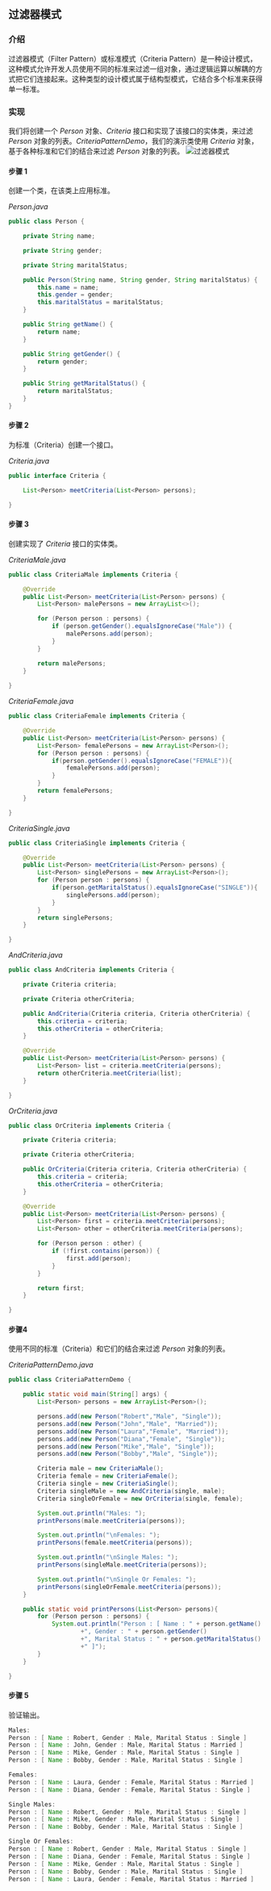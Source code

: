 ## 过滤器模式

### 介绍

过滤器模式（Filter Pattern）或标准模式（Criteria  Pattern）是一种设计模式，这种模式允许开发人员使用不同的标准来过滤一组对象，通过逻辑运算以解耦的方式把它们连接起来。这种类型的设计模式属于结构型模式，它结合多个标准来获得单一标准。

  

### 实现

我们将创建一个 *Person* 对象、*Criteria* 接口和实现了该接口的实体类，来过滤 *Person* 对象的列表。*CriteriaPatternDemo*，我们的演示类使用 *Criteria* 对象，基于各种标准和它们的结合来过滤 *Person* 对象的列表。
![过滤器模式](https://imgconvert.csdnimg.cn/aHR0cHM6Ly9yYXcuZ2l0aHVidXNlcmNvbnRlbnQuY29tL0pvdXJXb24vaW1hZ2UvbWFzdGVyLyVFOCVBRSVCRSVFOCVBRSVBMSVFNiVBOCVBMSVFNSVCQyU4Ri8lRTglQkYlODclRTYlQkIlQTQlRTUlOTklQTglRTYlQTglQTElRTUlQkMlOEYuanBn)



#### 步骤 1

创建一个类，在该类上应用标准。

*Person.java*

```java
public class Person {

    private String name;

    private String gender;

    private String maritalStatus;

    public Person(String name, String gender, String maritalStatus) {
        this.name = name;
        this.gender = gender;
        this.maritalStatus = maritalStatus;
    }

    public String getName() {
        return name;
    }

    public String getGender() {
        return gender;
    }

    public String getMaritalStatus() {
        return maritalStatus;
    }
}
```

#### 步骤 2

为标准（Criteria）创建一个接口。

*Criteria.java*

```java
public interface Criteria {

    List<Person> meetCriteria(List<Person> persons);

}
```

#### 步骤 3

创建实现了 *Criteria* 接口的实体类。

*CriteriaMale.java*

```java
public class CriteriaMale implements Criteria {

    @Override
    public List<Person> meetCriteria(List<Person> persons) {
        List<Person> malePersons = new ArrayList<>();

        for (Person person : persons) {
            if (person.getGender().equalsIgnoreCase("Male")) {
                malePersons.add(person);
            }
        }

        return malePersons;
    }
    
}
```

*CriteriaFemale.java*

```java
public class CriteriaFemale implements Criteria {

    @Override
    public List<Person> meetCriteria(List<Person> persons) {
        List<Person> femalePersons = new ArrayList<Person>();
        for (Person person : persons) {
            if(person.getGender().equalsIgnoreCase("FEMALE")){
                femalePersons.add(person);
            }
        }
        return femalePersons;
    }

}
```

*CriteriaSingle.java*

```java
public class CriteriaSingle implements Criteria {

    @Override
    public List<Person> meetCriteria(List<Person> persons) {
        List<Person> singlePersons = new ArrayList<Person>();
        for (Person person : persons) {
            if(person.getMaritalStatus().equalsIgnoreCase("SINGLE")){
                singlePersons.add(person);
            }
        }
        return singlePersons;
    }

}
```

*AndCriteria.java*

```java
public class AndCriteria implements Criteria {

    private Criteria criteria;

    private Criteria otherCriteria;

    public AndCriteria(Criteria criteria, Criteria otherCriteria) {
        this.criteria = criteria;
        this.otherCriteria = otherCriteria;
    }

    @Override
    public List<Person> meetCriteria(List<Person> persons) {
        List<Person> list = criteria.meetCriteria(persons);
        return otherCriteria.meetCriteria(list);
    }

}
```

*OrCriteria.java*

```java
public class OrCriteria implements Criteria {

    private Criteria criteria;

    private Criteria otherCriteria;

    public OrCriteria(Criteria criteria, Criteria otherCriteria) {
        this.criteria = criteria;
        this.otherCriteria = otherCriteria;
    }

    @Override
    public List<Person> meetCriteria(List<Person> persons) {
        List<Person> first = criteria.meetCriteria(persons);
        List<Person> other = otherCriteria.meetCriteria(persons);

        for (Person person : other) {
            if (!first.contains(person)) {
                first.add(person);
            }
        }

        return first;
    }

}
```

#### 步骤4

使用不同的标准（Criteria）和它们的结合来过滤 *Person* 对象的列表。

*CriteriaPatternDemo.java*

```java
public class CriteriaPatternDemo {

    public static void main(String[] args) {
        List<Person> persons = new ArrayList<Person>();

        persons.add(new Person("Robert","Male", "Single"));
        persons.add(new Person("John","Male", "Married"));
        persons.add(new Person("Laura","Female", "Married"));
        persons.add(new Person("Diana","Female", "Single"));
        persons.add(new Person("Mike","Male", "Single"));
        persons.add(new Person("Bobby","Male", "Single"));

        Criteria male = new CriteriaMale();
        Criteria female = new CriteriaFemale();
        Criteria single = new CriteriaSingle();
        Criteria singleMale = new AndCriteria(single, male);
        Criteria singleOrFemale = new OrCriteria(single, female);

        System.out.println("Males: ");
        printPersons(male.meetCriteria(persons));

        System.out.println("\nFemales: ");
        printPersons(female.meetCriteria(persons));

        System.out.println("\nSingle Males: ");
        printPersons(singleMale.meetCriteria(persons));

        System.out.println("\nSingle Or Females: ");
        printPersons(singleOrFemale.meetCriteria(persons));
    }

    public static void printPersons(List<Person> persons){
        for (Person person : persons) {
            System.out.println("Person : [ Name : " + person.getName()
                    +", Gender : " + person.getGender()
                    +", Marital Status : " + person.getMaritalStatus()
                    +" ]");
        }
    }

}
```

#### 步骤 5

验证输出。

```java
Males: 
Person : [ Name : Robert, Gender : Male, Marital Status : Single ]
Person : [ Name : John, Gender : Male, Marital Status : Married ]
Person : [ Name : Mike, Gender : Male, Marital Status : Single ]
Person : [ Name : Bobby, Gender : Male, Marital Status : Single ]

Females: 
Person : [ Name : Laura, Gender : Female, Marital Status : Married ]
Person : [ Name : Diana, Gender : Female, Marital Status : Single ]

Single Males: 
Person : [ Name : Robert, Gender : Male, Marital Status : Single ]
Person : [ Name : Mike, Gender : Male, Marital Status : Single ]
Person : [ Name : Bobby, Gender : Male, Marital Status : Single ]

Single Or Females: 
Person : [ Name : Robert, Gender : Male, Marital Status : Single ]
Person : [ Name : Diana, Gender : Female, Marital Status : Single ]
Person : [ Name : Mike, Gender : Male, Marital Status : Single ]
Person : [ Name : Bobby, Gender : Male, Marital Status : Single ]
Person : [ Name : Laura, Gender : Female, Marital Status : Married ]
```

